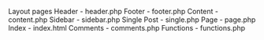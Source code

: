 Layout pages
Header - header.php
Footer - footer.php
Content - content.php
Sidebar - sidebar.php
Single Post - single.php
Page - page.php
Index - index.html
Comments - comments.php
Functions - functions.php
